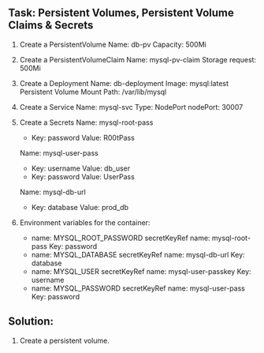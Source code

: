 ## Task: Persistent Volumes, Persistent Volume Claims & Secrets
1. Create a PersistentVolume
    Name: db-pv
    Capacity: 500Mi

2. Create a PersistentVolumeClaim
    Name: mysql-pv-claim
    Storage request: 500Mi

3. Create a Deployment
    Name: db-deployment
    Image: mysql:latest
    Persistent Volume Mount Path: /var/lib/mysql

4. Create a Service
    Name: mysql-svc
    Type: NodePort
    nodePort: 30007

5. Create a Secrets
    Name: mysql-root-pass
    * Key: password
      Value: R00tPass
    
    Name: mysql-user-pass
    * Key: username
      Value: db_user
    * Key: password
      Value: UserPass
    
    Name: mysql-db-url
    * Key: database
      Value: prod_db

6. Environment variables for the container:
    * name: MYSQL_ROOT_PASSWORD
      secretKeyRef name: mysql-root-pass
      Key: password
    * name: MYSQL_DATABASE
      secretKeyRef name: mysql-db-url
      Key: database
    * name: MYSQL_USER
      secretKeyRef name: mysql-user-passkey
      Key: username
    * name: MYSQL_PASSWORD
      secretKeyRef name: mysql-user-pass
      Key: password

## Solution:

1. Create a persistent volume.
    
